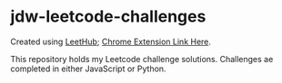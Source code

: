 # jdw-leetcode-challenges
Created using [LeetHub](https://github.com/QasimWani/LeetHub); [Chrome Extension Link Here](https://chrome.google.com/webstore/detail/leethub/aciombdipochlnkbpcbgdpjffcfdbggi?hl=en).

This repository holds my Leetcode challenge solutions. Challenges ae completed in either JavaScript or Python. 
